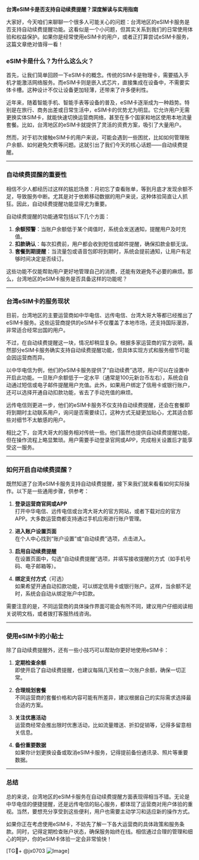 **台湾eSIM卡是否支持自动续费提醒？深度解读与实用指南**

大家好，今天咱们来聊聊一个很多人可能关心的问题：台湾地区的eSIM卡服务是否支持自动续费提醒功能。这看似是一个小问题，但其实关系到我们的日常使用体验和权益保护。如果你是经常使用eSIM卡的用户，或者正打算尝试eSIM卡服务，这篇文章绝对值得一看！

### eSIM卡是什么？为什么这么火？

首先，让我们简单回顾一下eSIM卡的概念。传统的SIM卡是物理卡，需要插入手机才能激活网络服务。而eSIM卡则是嵌入式芯片，直接集成在设备中，不需要实体卡槽。这种设计不仅让设备更加轻薄，还带来了许多便利性。

近年来，随着智能手机、智能手表等设备的普及，eSIM卡逐渐成为一种趋势。特别是在旅行、商务出差或日常生活中，eSIM卡的优势尤为明显。它允许用户无需更换实体SIM卡，就能快速切换运营商网络，甚至在多个国家和地区使用本地流量套餐。比如，台湾地区的eSIM卡就提供了灵活的资费方案，吸引了大量用户。

然而，对于初次接触eSIM卡的用户来说，可能会遇到一些困扰，比如如何管理账户余额、如何避免欠费等问题。这就引出了我们今天的核心话题——自动续费提醒。

---

### 自动续费提醒的重要性

相信不少人都经历过这样的尴尬场景：月初忘了查看账单，等到月底才发现余额不足，导致服务中断。尤其是对于依赖移动数据的用户来说，这种体验简直让人抓狂。因此，自动续费提醒功能显得尤为重要。

自动续费提醒的功能通常包括以下几个方面：

1. **余额预警**：当账户余额低于某个阈值时，系统会发送通知，提醒用户及时充值。
2. **扣款确认**：每次扣费前，用户都会收到短信或邮件提醒，确保扣款金额无误。
3. **套餐到期提醒**：当流量包或语音包即将到期时，系统会提前通知，让用户有足够时间决定是否续订。

这些功能不仅能帮助用户更好地管理自己的消费，还能有效避免不必要的麻烦。那么，台湾地区的eSIM卡服务是否具备这样的功能呢？

---

### 台湾eSIM卡的服务现状

目前，台湾地区的主要运营商如中华电信、远传电信、台湾大哥大等都已经推出了eSIM卡服务。这些运营商提供的eSIM卡不仅覆盖了本地市场，还支持国际漫游，非常适合经常出国的用户。

不过，在自动续费提醒这一块，情况却稍显复杂。根据多家运营商的官方说明，虽然部分eSIM卡服务确实支持自动续费提醒功能，但具体实现方式和服务细节可能会因运营商而异。

以中华电信为例，他们的eSIM卡服务提供了“自动续费”选项，用户可以在设置中开启此功能。一旦账户余额低于一定水平（通常是100元新台币左右），系统会自动通过短信或电子邮件提醒用户充值。此外，如果用户绑定了信用卡或银行账户，还可以选择开通自动扣款功能，省去了手动充值的麻烦。

远传电信则更进一步，他们的eSIM卡服务不仅支持自动续费提醒，还会在套餐即将到期时主动联系用户，询问是否需要续订。这种方式无疑更加贴心，尤其适合那些对细节不太敏感的用户。

相比之下，台湾大哥大的服务相对传统一些。他们虽然也提供自动续费提醒功能，但在操作流程上略显繁琐。用户需要手动登录官网或APP，完成相关设置后才能享受这一服务。

---

### 如何开启自动续费提醒？

既然知道了台湾eSIM卡服务支持自动续费提醒，接下来我们就来看看如何实际操作。以下是一些通用步骤，供参考：

1. **登录运营商官网或APP**  
   打开中华电信、远传电信或台湾大哥大的官方网站，或者下载对应的官方APP。大多数运营商都支持通过手机应用进行账户管理。

2. **进入账户设置页面**  
   在个人中心找到“账户设置”或“自动续费”选项，点击进入。

3. **启用自动续费提醒**  
   在设置页面中，勾选“自动续费提醒”选项，并填写接收提醒的方式（如手机号码、电子邮箱等）。

4. **绑定支付方式**（可选）  
   如果希望开通自动扣款功能，可以绑定信用卡或银行账户。这样，当余额不足时，系统会自动从绑定账户中扣款。

需要注意的是，不同运营商的具体操作界面可能会有所不同，建议用户仔细阅读相关说明文档，或者拨打客服热线咨询。

---

### 使用eSIM卡的小贴士

除了自动续费提醒外，还有一些小技巧可以帮助你更好地使用eSIM卡：

1. **定期检查余额**  
   即使开启了自动续费提醒，也建议每隔几天检查一次账户余额，确保一切正常。

2. **合理规划套餐**  
   不同运营商的套餐价格和内容可能有所差异，建议根据自己的实际需求选择最合适的方案。

3. **关注优惠活动**  
   运营商经常会推出限时优惠活动，比如流量赠送、折扣促销等，记得多留意相关信息。

4. **备份重要数据**  
   如果你计划更换设备或取消eSIM卡服务，记得提前备份通讯录、照片等重要数据。

---

### 总结

总的来说，台湾地区的eSIM卡服务在自动续费提醒方面表现得相当不错。无论是中华电信的便捷提醒，还是远传电信的贴心服务，都体现了运营商对用户体验的重视。当然，要想充分享受到这些便利，用户也需要主动学习和适应新的操作方式。

如果你正在考虑使用eSIM卡，不妨先了解一下各大运营商的具体政策和服务条款。同时，记得定期检查账户状态，确保服务始终在线。相信通过合理的管理和细心的呵护，你的eSIM卡体验一定会非常愉快！

[TG💪+ @jx0703 ![Image](https://github.com/user-attachments/assets/dbca1d08-cadb-493c-b0ec-ad6f7a83f270)]